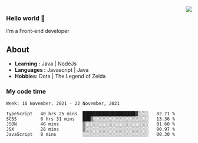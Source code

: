 <img align='right' src="https://github-readme-stats.vercel.app/api?username=jumodada&show_icons=true&theme=vue">

### Hello world 👋

I'm a Front-end developer 
    
## About
-  **Learning :** Java | NodeJs
-  **Languages :** Javascript | Java
-  **Hobbies:** Dota | The Legend of Zelda

### My code time

<!--START_SECTION:waka-->
```text
Week: 16 November, 2021 - 22 November, 2021

TypeScript   40 hrs 25 mins  ████████████████████▓░░░░   82.71 % 
SCSS         6 hrs 31 mins   ███▒░░░░░░░░░░░░░░░░░░░░░   13.36 % 
JSON         46 mins         ▒░░░░░░░░░░░░░░░░░░░░░░░░   01.60 % 
JSX          28 mins         ▒░░░░░░░░░░░░░░░░░░░░░░░░   00.97 % 
JavaScript   8 mins          ░░░░░░░░░░░░░░░░░░░░░░░░░   00.30 % 
```
<!--END_SECTION:waka-->
